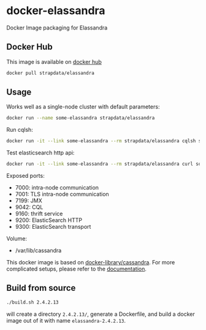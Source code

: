 # docker-elassandra

Docker Image packaging for Elassandra

## Docker Hub

This image is available on [docker hub](https://hub.docker.com/r/strapdata/elassandra/)

```bash
docker pull strapdata/elassandra
```
## Usage

Works well as a single-node cluster with default parameters:
```bash
docker run --name some-elassandra strapdata/elassandra
```

Run cqlsh:
```bash
docker run -it --link some-elassandra --rm strapdata/elassandra cqlsh some-elassandra
```

Test elasticsearch http api:
```bash
docker run -it --link some-elassandra --rm strapdata/elassandra curl some-elassandra:9200
```

Exposed ports:
* 7000: intra-node communication
* 7001: TLS intra-node communication
* 7199: JMX
* 9042: CQL
* 9160: thrift service
* 9200: ElasticSearch HTTP
* 9300: ElasticSearch transport

Volume:
* /var/lib/cassandra

This docker image is based on [docker-library/cassandra](https://github.com/docker-library/cassandra).
For more complicated setups, please refer to the [documentation](https://github.com/docker-library/docs/tree/master/cassandra).


## Build from source

```bash
./build.sh 2.4.2.13
```
will create a directory `2.4.2.13/`, generate a Dockerfile, and build a docker image out of it with name `elassandra-2.4.2.13`.
